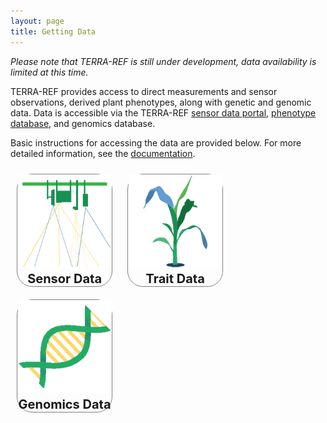 ```yaml
---
layout: page
title: Getting Data
---
```


_Please note that TERRA-REF is still under development, data availability is limited at this time._

TERRA-REF provides access to direct measurements and sensor observations, derived plant phenotypes, along with genetic and genomic data. Data is accessible via the TERRA-REF [sensor data portal](https://terraref.ncsa.illinois.edu/clowder/), [phenotype database](https://terraref.ncsa.illinois.edu/bety/), and genomics database. 

Basic instructions for accessing the data are provided below.  For more detailed information, see the <a href="https://terraref.gitbooks.io/terraref-documentation/content/user/how-to-access-data.html">documentation</a>.


<p style="width=100%">
<a href="sensors" style="border: 0">
<span style="margin:10px; display:inline-block; border:1px solid grey; text-align:center; font-size:20px; font-weight: bold; width: 30%; border-radius: 25px">
   <img src="/images/new/sensor sq.png" style="width: 150px"><br/>
   Sensor Data
</span></a>
<a href="traits" style="border: 0">
<span style="margin:10px; display:inline-block; border:1px solid grey; text-align:center; font-size:20px; font-weight: bold; width: 30%; border-radius: 25px">
   <img src="/images/new/traits sq.png" style="width: 150px"><br/>
   Trait Data
</span></a>
<a href="genomics" style="border: 0">
<span style="margin:10px; display:inline-block; border:1px solid grey; text-align:center; font-size:20px; font-weight: bold; width: 30%; border-radius: 25px">
   <img src="/images/new/genomics sq.png" style="width: 150px"><br/>
   Genomics Data
</span></a>
</p>


